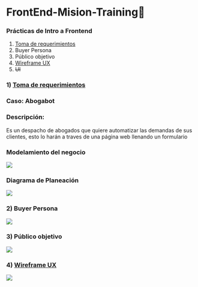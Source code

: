 # FrontEnd-Mision-Training🚀

### Prácticas de Intro a Frontend

1. [Toma de requerimientos](https://github.com/doguedogue/FrontEnd-Mision-Training/tree/main/Pr%C3%A1ctica%201/1.-Requerimientos%20Abogabot.doc)
2. Buyer Persona
3. Público objetivo
4. [Wireframe UX](https://github.com/doguedogue/FrontEnd-Mision-Training/tree/main/Pr%C3%A1ctica%201/1.-Abogabot_Wireframe.pdf)
5. ~~UI~~

### 1) [Toma de requerimientos](https://github.com/doguedogue/FrontEnd-Mision-Training/tree/main/Pr%C3%A1ctica%201/1.-Requerimientos%20Abogabot.doc)

### Caso: Abogabot

### Descripción:

Es un despacho de abogados que quiere automatizar las demandas de sus clientes, esto lo harán a traves de una página web llenando un formulario

### Modelamiento del negocio

![](image/README/1645340728553.png)

### Diagrama de Planeación

![](image/README/1645340797031.png)

### 2) Buyer Persona

![](image/buyer_persona.png)

### 3) Público objetivo

![](image/Target_Audience.jpg)


### 4) [Wireframe UX](https://github.com/doguedogue/FrontEnd-Mision-Training/tree/main/Pr%C3%A1ctica%201/1.-Abogabot_Wireframe.pdf)

![](image/Abogabot_Wireframe.jpg)


